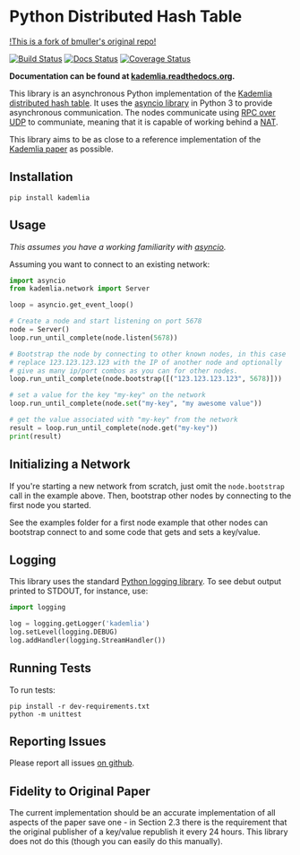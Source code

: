 # Python Distributed Hash Table
[!This is a fork of bmuller's original repo!](https://github.com/bmuller/kademlia)

[![Build Status](https://secure.travis-ci.org/ralston3/kademlia.png?branch=master)](https://travis-ci.org/bmuller/kademlia)
[![Docs Status](https://readthedocs.org/projects/kademlia/badge/?version=latest)](http://kademlia.readthedocs.org)
[![Coverage Status](https://coveralls.io/repos/github/ralston3/kademlia/badge.svg?branch=master)](https://coveralls.io/github/ralston3/kademlia?branch=master)

**Documentation can be found at [kademlia.readthedocs.org](http://kademlia.readthedocs.org/).**

This library is an asynchronous Python implementation of the [Kademlia distributed hash table](http://en.wikipedia.org/wiki/Kademlia).  It uses the [asyncio library](https://docs.python.org/3/library/asyncio.html) in Python 3 to provide asynchronous communication.  The nodes communicate using [RPC over UDP](https://github.com/bmuller/rpcudp) to communiate, meaning that it is capable of working behind a [NAT](http://en.wikipedia.org/wiki/Network_address_translation).

This library aims to be as close to a reference implementation of the [Kademlia paper](http://pdos.csail.mit.edu/~petar/papers/maymounkov-kademlia-lncs.pdf) as possible.

## Installation

```
pip install kademlia
```

## Usage
*This assumes you have a working familiarity with [asyncio](https://docs.python.org/3/library/asyncio.html).*

Assuming you want to connect to an existing network:

```python
import asyncio
from kademlia.network import Server

loop = asyncio.get_event_loop()

# Create a node and start listening on port 5678
node = Server()
loop.run_until_complete(node.listen(5678))

# Bootstrap the node by connecting to other known nodes, in this case
# replace 123.123.123.123 with the IP of another node and optionally
# give as many ip/port combos as you can for other nodes.
loop.run_until_complete(node.bootstrap([("123.123.123.123", 5678)]))

# set a value for the key "my-key" on the network
loop.run_until_complete(node.set("my-key", "my awesome value"))

# get the value associated with "my-key" from the network
result = loop.run_until_complete(node.get("my-key"))
print(result)
```

## Initializing a Network
If you're starting a new network from scratch, just omit the `node.bootstrap` call in the example above.  Then, bootstrap other nodes by connecting to the first node you started.

See the examples folder for a first node example that other nodes can bootstrap connect to and some code that gets and sets a key/value.

## Logging
This library uses the standard [Python logging library](https://docs.python.org/3/library/logging.html).  To see debut output printed to STDOUT, for instance, use:

```python
import logging

log = logging.getLogger('kademlia')
log.setLevel(logging.DEBUG)
log.addHandler(logging.StreamHandler())
```

## Running Tests
To run tests:

```
pip install -r dev-requirements.txt
python -m unittest
```

## Reporting Issues
Please report all issues [on github](https://github.com/bmuller/kademlia/issues).

## Fidelity to Original Paper
The current implementation should be an accurate implementation of all aspects of the paper save one - in Section 2.3 there is the requirement that the original publisher of a key/value republish it every 24 hours.  This library does not do this (though you can easily do this manually).
